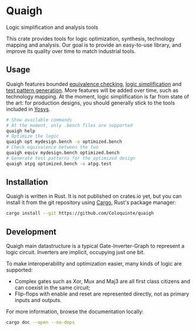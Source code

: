 # Quaigh

<!-- cargo-rdme start -->

Logic simplification and analysis tools

This crate provides tools for logic optimization, synthesis, technology mapping and analysis.
Our goal is to provide an easy-to-use library, and improve its quality over time to match industrial tools.

## Usage

Quaigh features bounded [equivalence checking](https://en.wikipedia.org/wiki/Formal_equivalence_checking),
[logic simplification](https://en.wikipedia.org/wiki/Logic_optimization) and
[test pattern generation](https://en.wikipedia.org/wiki/Automatic_test_pattern_generation).
More features will be added over time, such as technology mapping.
At the moment, logic simplification is far from state of the art: for production designs, you should
generally stick to the tools included in [Yosys](https://github.com/YosysHQ/yosys).

```bash
# Show available commands
# At the moment, only .bench files are supported
quaigh help
# Optimize the logic
quaigh opt mydesign.bench -o optimized.bench
# Check equivalence between the two
quaigh equiv mydesign.bench optimized.bench
# Generate test patterns for the optimized design
quaigh atpg optimized.bench -o atpg.test
```

## Installation

Quaigh is written in Rust. It is not published on crates.io yet, but you can install it from the git
repository using [Cargo](https://doc.rust-lang.org/cargo/getting-started/installation.html), Rust's
package manager:
```bash
cargo install --git https://github.com/Coloquinte/quaigh
```

## Development

Quaigh main datastructure is a typical Gate-Inverter-Graph to represent a logic circuit.
Inverters are implicit, occupying just one bit.

To make interoperability and optimization easier, many kinds of logic are supported:
* Complex gates such as Xor, Mux and Maj3 are all first class citizens and can coexist in the same circuit;
* Flip-flops with enable and reset are represented directly, not as primary inputs and outputs.

For more information, browse the documentation locally:
```bash
cargo doc --open --no-deps
```

<!-- cargo-rdme end -->

